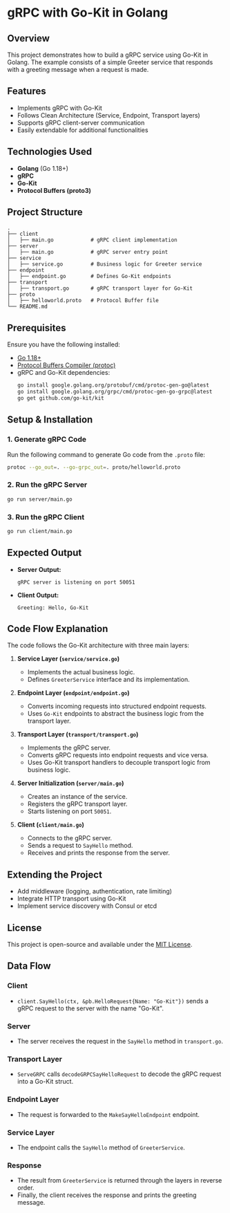 # gRPC with Go-Kit in Golang

## Overview
This project demonstrates how to build a gRPC service using Go-Kit in Golang. The example consists of a simple Greeter service that responds with a greeting message when a request is made.

## Features
- Implements gRPC with Go-Kit
- Follows Clean Architecture (Service, Endpoint, Transport layers)
- Supports gRPC client-server communication
- Easily extendable for additional functionalities

## Technologies Used
- **Golang** (Go 1.18+)
- **gRPC**
- **Go-Kit**
- **Protocol Buffers (proto3)**

## Project Structure
```
.
├── client
│   ├── main.go            # gRPC client implementation
├── server
│   ├── main.go            # gRPC server entry point
├── service
│   ├── service.go         # Business logic for Greeter service
├── endpoint
│   ├── endpoint.go        # Defines Go-Kit endpoints
├── transport
│   ├── transport.go       # gRPC transport layer for Go-Kit
├── proto
│   ├── helloworld.proto   # Protocol Buffer file
└── README.md
```

## Prerequisites
Ensure you have the following installed:
- [Go 1.18+](https://go.dev/dl/)
- [Protocol Buffers Compiler (protoc)](https://grpc.io/docs/protoc-installation/)
- gRPC and Go-Kit dependencies:
  ```sh
  go install google.golang.org/protobuf/cmd/protoc-gen-go@latest
  go install google.golang.org/grpc/cmd/protoc-gen-go-grpc@latest
  go get github.com/go-kit/kit
  ```

## Setup & Installation
### 1. Generate gRPC Code
Run the following command to generate Go code from the `.proto` file:
```sh
protoc --go_out=. --go-grpc_out=. proto/helloworld.proto
```

### 2. Run the gRPC Server
```sh
go run server/main.go
```

### 3. Run the gRPC Client
```sh
go run client/main.go
```

## Expected Output
- **Server Output:**
  ```
  gRPC server is listening on port 50051
  ```
- **Client Output:**
  ```
  Greeting: Hello, Go-Kit
  ```

## Code Flow Explanation
The code follows the Go-Kit architecture with three main layers:

1. **Service Layer (`service/service.go`)**
   - Implements the actual business logic.
   - Defines `GreeterService` interface and its implementation.
   
2. **Endpoint Layer (`endpoint/endpoint.go`)**
   - Converts incoming requests into structured endpoint requests.
   - Uses `Go-Kit` endpoints to abstract the business logic from the transport layer.
   
3. **Transport Layer (`transport/transport.go`)**
   - Implements the gRPC server.
   - Converts gRPC requests into endpoint requests and vice versa.
   - Uses Go-Kit transport handlers to decouple transport logic from business logic.

4. **Server Initialization (`server/main.go`)**
   - Creates an instance of the service.
   - Registers the gRPC transport layer.
   - Starts listening on port `50051`.

5. **Client (`client/main.go`)**
   - Connects to the gRPC server.
   - Sends a request to `SayHello` method.
   - Receives and prints the response from the server.

## Extending the Project
- Add middleware (logging, authentication, rate limiting)
- Integrate HTTP transport using Go-Kit
- Implement service discovery with Consul or etcd

## License
This project is open-source and available under the [MIT License](LICENSE).


## Data Flow

### Client
- `client.SayHello(ctx, &pb.HelloRequest{Name: "Go-Kit"})` sends a gRPC request to the server with the name "Go-Kit".

### Server
- The server receives the request in the `SayHello` method in `transport.go`.

### Transport Layer
- `ServeGRPC` calls `decodeGRPCSayHelloRequest` to decode the gRPC request into a Go-Kit struct.

### Endpoint Layer
- The request is forwarded to the `MakeSayHelloEndpoint` endpoint.

### Service Layer
- The endpoint calls the `SayHello` method of `GreeterService`.

### Response
- The result from `GreeterService` is returned through the layers in reverse order.
- Finally, the client receives the response and prints the greeting message.


